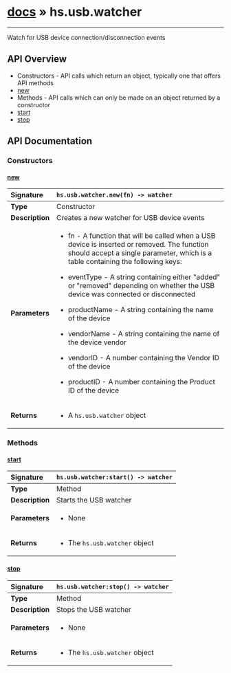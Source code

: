 # [docs](index.md) » hs.usb.watcher
---

Watch for USB device connection/disconnection events

## API Overview
* Constructors - API calls which return an object, typically one that offers API methods
 * [new](#new)
* Methods - API calls which can only be made on an object returned by a constructor
 * [start](#start)
 * [stop](#stop)

## API Documentation

### Constructors

#### [new](#new)
| <span style="float: left;">**Signature**</span> | <span style="float: left;">`hs.usb.watcher.new(fn) -> watcher` </span>                                                          |
| -----------------------------------------------------|---------------------------------------------------------------------------------------------------------|
| **Type**                                             | Constructor                                                                                         |
| **Description**                                      | Creates a new watcher for USB device events                                                                                         |
| **Parameters**                                       | <ul><li>fn - A function that will be called when a USB device is inserted or removed. The function should accept a single parameter, which is a table containing the following keys:</li></ul><ul><li>eventType - A string containing either "added" or "removed" depending on whether the USB device was connected or disconnected</li></ul><ul><li>productName - A string containing the name of the device</li></ul><ul><li>vendorName - A string containing the name of the device vendor</li></ul><ul><li>vendorID - A number containing the Vendor ID of the device</li></ul><ul><li>productID - A number containing the Product ID of the device</li></ul>   |
| **Returns**                                          | <ul><li>A <code>hs.usb.watcher</code> object</li></ul>            |

### Methods

#### [start](#start)
| <span style="float: left;">**Signature**</span> | <span style="float: left;">`hs.usb.watcher:start() -> watcher` </span>                                                          |
| -----------------------------------------------------|---------------------------------------------------------------------------------------------------------|
| **Type**                                             | Method                                                                                         |
| **Description**                                      | Starts the USB watcher                                                                                         |
| **Parameters**                                       | <ul><li>None</li></ul>   |
| **Returns**                                          | <ul><li>The <code>hs.usb.watcher</code> object</li></ul>            |

#### [stop](#stop)
| <span style="float: left;">**Signature**</span> | <span style="float: left;">`hs.usb.watcher:stop() -> watcher` </span>                                                          |
| -----------------------------------------------------|---------------------------------------------------------------------------------------------------------|
| **Type**                                             | Method                                                                                         |
| **Description**                                      | Stops the USB watcher                                                                                         |
| **Parameters**                                       | <ul><li>None</li></ul>   |
| **Returns**                                          | <ul><li>The <code>hs.usb.watcher</code> object</li></ul>            |

